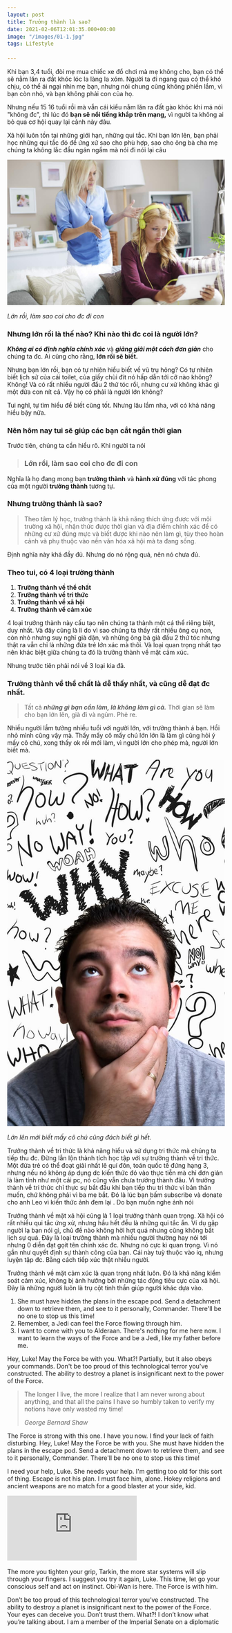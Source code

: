 ```yaml
---
layout: post
title: Trưởng thành là sao?
date: 2021-02-06T12:01:35.000+00:00
image: "/images/01-1.jpg"
tags: Lifestyle

---
```

Khi bạn 3,4 tuổi, đòi mẹ mua chiếc xe đồ chơi mà mẹ không cho, bạn có thể sẽ nằm lăn ra đất khóc lóc la làng la xóm. Người ta đi ngang qua có thể khó chịu, có thể ái ngại nhìn mẹ bạn, nhưng nói chung cũng không phiền lắm, vì bạn còn nhỏ, và bạn không phải con của họ.

Nhưng nếu 15 16 tuổi rồi mà vẫn cái kiểu nằm lăn ra đất gào khóc khi má nói "không đc", thì lúc đó **bạn sẽ nổi tiếng khắp trên mạng,** vì người ta không ai bỏ qua cơ hội quay lại cảnh này đâu.

Xã hội luôn tồn tại những giới hạn, những qui tắc. Khi bạn lớn lên, bạn phải học những qui tắc đó để ứng xử sao cho phù hợp, sao cho ông bà cha mẹ chúng ta không lắc đầu ngán ngẩm mà nói đi nói lại câu

![Lớn rồi, làm sao coi cho đc đi con](/images/storyblocks-when-she-finally-g.jpg)

_Lớn rồi, làm sao coi cho đc đi con_

### Nhưng lớn rồi là thế nào? Khi nào thì đc coi là người lớn?

**_Không ai có định nghĩa chính xác_** và **_giảng giải một cách đơn giản_** cho chúng ta đc. Ai cũng cho rằng, **lớn rồi sẽ biết.**

Nhưng bạn lớn rồi, bạn có tự nhiên hiểu biết về vũ trụ hông? Có tự nhiên biết lịch sử của cái toilet, của giấy chùi đít nó hấp dẫn tới cỡ nào không? Không! Và có rất nhiều người đầu 2 thứ tóc rồi, nhưng cư xử không khác gì một đứa con nít cả. Vậy họ có phải là người lớn không?

Tui nghĩ, tự tìm hiểu để biết cũng tốt. Nhưng lâu lắm nha, với có khả năng hiểu bậy nữa.

### Nên hôm nay tui sẽ giúp các bạn cắt ngắn thời gian

Trước tiên, chúng ta cần hiểu rõ. Khi người ta nói 

> ### Lớn rồi, làm sao coi cho đc đi con

Nghĩa là họ đang mong bạn **trưởng thành** và **hành xử đúng** với tác phong của một người **trưởng thành** tương tự.

### Nhưng trưởng thành là sao?

> Theo tâm lý học, trưởng thành là khả năng thích ứng được với môi trường xã hội, nhận thức được thời gian và địa điểm chính xác để có những cư xử đúng mực và biết được khi nào nên làm gì, tùy theo hoàn cảnh và phụ thuộc vào nền văn hóa xã hội mà ta đang sống.

  
Định nghĩa này khá đầy đủ. Nhưng do nó rộng quá, nên nó chưa đủ.

### Theo tui, có 4 loại trưởng thành

1. **Trưởng thành về thể chất**
2. **Trưởng thành về tri thức**
3. **Trưởng thành về xã hội**
4. **Trưởng thành về cảm xúc**

  
4 loại trưởng thành này cấu tạo nên chúng ta thành một cá thể riêng biệt, duy nhất. Và đây cũng là lí do vì sao chúng ta thấy rất nhiều ông cụ non, còn nhỏ nhưng suy nghĩ già dặn, và những ông bà già đầu 2 thứ tóc nhưng thật ra vẫn chỉ là những đứa trẻ lớn xác mà thôi. Và loại quan trọng nhất tạo nên khác biệt giữa chúng ta đó là trưởng thành về mặt cảm xúc.

Nhưng trước tiên phải nói về 3 loại kia đã.

### Trưởng thành về thể chất là dễ thấy nhất, và cũng dễ đạt đc nhất. 

> Tất cả **_những gì bạn cần làm, là không làm gì cả._** Thời gian sẽ làm cho bạn lớn lên, già đi và ngủm. Phẻ re. 

Nhiều người lầm tưởng nhiều tuổi với người lớn, với trưởng thành á bạn. Hồi nhỏ mình cũng vậy mà. Thấy mấy cô mấy chú lớn lớn là làm gì cũng hỏi ý mấy cô chú, xong thấy ok rồi mới làm, vì người lớn cho phép mà, người lớn biết mà. 

_![Lớn lên mới biết mấy cô chú cũng đách biết gì hết](/images/a-young-man-with-his-hand-on-h.jpg)_

_Lớn lên mới biết mấy cô chú cũng đách biết gì hết._

Trưởng thành về tri thức là khả năng hiểu và sử dụng tri thức mà chúng ta tiếp thu đc. Đừng lẫn lộn thành tích học tập với sự trưởng thành về tri thức. Một đứa trẻ có thể đoạt giải nhất lê quí đôn, toán quốc tế đứng hạng 3, nhưng nếu nó không áp dụng dc kiến thức đó vào thực tiễn mà chỉ đơn giản là làm tính như một cái pc, nó cũng vẫn chưa trưởng thành đâu. Vì trưởng thành về tri thức chỉ thực sự bắt đầu khi bạn tiếp thu tri thức vì bản thân muốn, chứ không phải vì ba mẹ bắt. Đó là lúc bạn bấm subscribe và donate cho anh Leo vì kiến thức ảnh đem lại . Do bạn muốn nghe ảnh nói

Trưởng thành về mặt xã hội cũng là 1 loại trưởng thành quan trọng. Xã hội có rất nhiều qui tắc ứng xử, nhưng hầu hết đều là những qui tắc ẩn. Ví dụ gặp người lạ bạn nói gì, chủ đề nào không hời hợt quá nhưng cũng không bất lịch sự quá. Đây là loại trưởng thành mà nhiều người thường hay nói tới nhưng 0 diễn đạt gọit tên chính xác đc. Nhưng nó cực kì quan trọng. Vì nó gần như quyết định sự thành công của bạn. Cái này tuỳ thuộc vào iq, nhưng luyện tập đc. Bằng cách tiếp xúc thật nhiều người.

Trưởng thành về mặt cảm xúc là quan trọng nhất luôn. Đó là khả năng kiểm soát cảm xúc, không bị ảnh hưởng bởi những tác động tiêu cực của xã hội. Đây là những người luôn là trụ cột tinh thần giúp người khác dựa vào.

1. She must have hidden the plans in the escape pod. Send a detachment down to retrieve them, and see to it personally, Commander. There'll be no one to stop us this time!
2. Remember, a Jedi can feel the Force flowing through him.
3. I want to come with you to Alderaan. There's nothing for me here now. I want to learn the ways of the Force and be a Jedi, like my father before me.

Hey, Luke! May the Force be with you. What?! Partially, but it also obeys your commands. Don't be too proud of this technological terror you've constructed. The ability to destroy a planet is insignificant next to the power of the Force.

> The longer I live, the more I realize that I am never wrong about anything, and that all the pains I have so humbly taken to verify my notions have only wasted my time!
>
> <cite>George Bernard Shaw</cite>

The Force is strong with this one. I have you now. I find your lack of faith disturbing. Hey, Luke! May the Force be with you. She must have hidden the plans in the escape pod. Send a detachment down to retrieve them, and see to it personally, Commander. There'll be no one to stop us this time!

I need your help, Luke. She needs your help. I'm getting too old for this sort of thing. Escape is not his plan. I must face him, alone. Hokey religions and ancient weapons are no match for a good blaster at your side, kid.

<p><iframe src="https://www.youtube.com/embed/NDaItMJQA0k" frameborder="0" allowfullscreen></iframe></p>

The more you tighten your grip, Tarkin, the more star systems will slip through your fingers. I suggest you try it again, Luke. This time, let go your conscious self and act on instinct. Obi-Wan is here. The Force is with him.

Don’t be too proud of this technological terror you’ve constructed. The ability to destroy a planet is insignificant next to the power of the Force. Your eyes can deceive you. Don’t trust them. What?! I don’t know what you’re talking about. I am a member of the Imperial Senate on a diplomatic